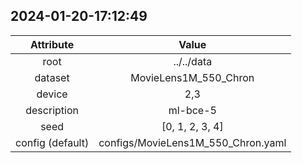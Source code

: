 
## 2024-01-20-17:12:49 


|  Attribute   |   Value   |
| :-------------: | :-----------: |
|  root  |   ../../data    |
|  dataset  |   MovieLens1M_550_Chron    |
|  device  |   2,3    |
|  description  |   ml-bce-5    |
|  seed  |   [0, 1, 2, 3, 4]    |
|  config (default)  |   configs/MovieLens1M_550_Chron.yaml    |
